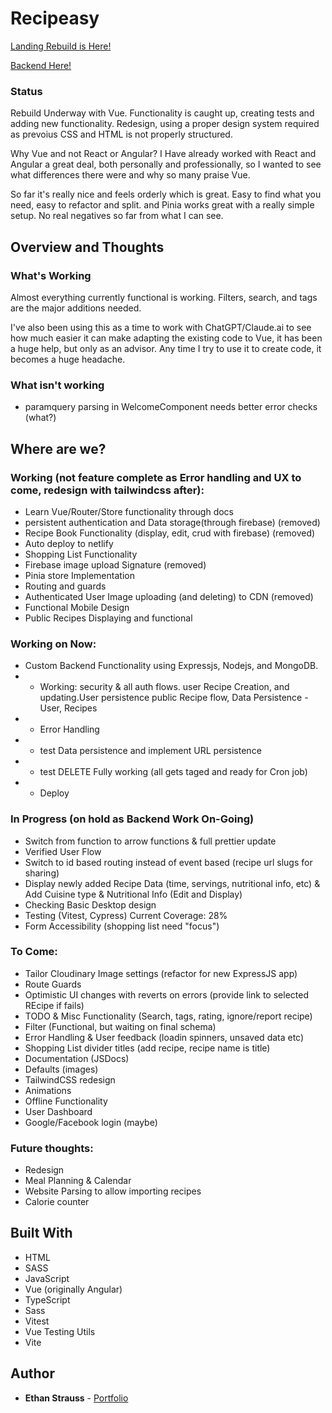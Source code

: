 # Recipeasy

[Landing Rebuild is Here!](https://stupefied-morse-5e1233.netlify.com/)

[Backend Here!](https://github.com/dotEthan/Recipeasy-backend)

### Status

Rebuild Underway with Vue. Functionality is caught up, creating tests and adding new functionality. Redesign, using a proper design system required as prevoius CSS and HTML is not properly structured. 

Why Vue and not React or Angular? I Have already worked with React and Angular a great deal, both personally and professionally, so I wanted to see what differences there were and why so many praise Vue. 

So far it's really nice and feels orderly which is great. Easy to find what you need, easy to refactor and split. and Pinia works great with a really simple setup. No real negatives so far from what I can see.

## Overview and Thoughts

### What's Working

Almost everything currently functional is working. Filters, search, and tags are the major additions needed.

I've also been using this as a time to work with ChatGPT/Claude.ai to see how much easier it can make adapting the existing code to Vue, it has been a huge help, but only as an advisor. Any time I try to use it to create code, it becomes a huge headache.

### What isn't working

- paramquery parsing in WelcomeComponent needs better error checks (what?)

## Where are we?

### Working (not feature complete as Error handling and UX to come, redesign with tailwindcss after):

- Learn Vue/Router/Store functionality through docs
- persistent authentication and Data storage(through firebase) (removed)
- Recipe Book Functionality (display, edit, crud with firebase) (removed)
- Auto deploy to netlify
- Shopping List Functionality
- Firebase image upload Signature (removed)
- Pinia store Implementation
- Routing and guards
- Authenticated User Image uploading (and deleting) to CDN (removed)
- Functional Mobile Design
- Public Recipes Displaying and functional

### Working on Now:

- Custom Backend Functionality using Expressjs, Nodejs, and MongoDB.
- - Working: security & all auth flows. user Recipe Creation, and updating.User persistence public Recipe flow, Data Persistence - User, Recipes
- - Error Handling
- - test Data persistence and implement URL persistence
- - test DELETE Fully working (all gets taged and ready for Cron job)
- - Deploy

### In Progress (on hold as Backend Work On-Going)

- Switch from function to arrow functions & full prettier update
- Verified User Flow
- Switch to id based routing instead of event based (recipe url slugs for sharing)
- Display newly added Recipe Data (time, servings, nutritional info, etc) & Add Cuisine type & Nutritional Info (Edit and Display)
- Checking Basic Desktop design
- Testing (Vitest, Cypress) Current Coverage: 28%
- Form Accessibility (shopping list need "focus")

### To Come:

- Tailor Cloudinary Image settings (refactor for new ExpressJS app)
- Route Guards
- Optimistic UI changes with reverts on errors (provide link to selected REcipe if fails)
- TODO & Misc Functionality (Search, tags, rating, ignore/report recipe)
- Filter (Functional, but waiting on final schema)
- Error Handling & User feedback (loadin spinners, unsaved data etc)
- Shopping List divider titles (add recipe, recipe name is title)
- Documentation (JSDocs)
- Defaults (images)
- TailwindCSS redesign
- Animations
- Offline Functionality
- User Dashboard
- Google/Facebook login (maybe)

### Future thoughts:

- Redesign
- Meal Planning & Calendar
- Website Parsing to allow importing recipes
- Calorie counter

## Built With

- HTML
- SASS
- JavaScript
- Vue (originally Angular)
- TypeScript
- Sass
- Vitest
- Vue Testing Utils
- Vite

## Author

- **Ethan Strauss** - [Portfolio](https://dotethan.github.io)
